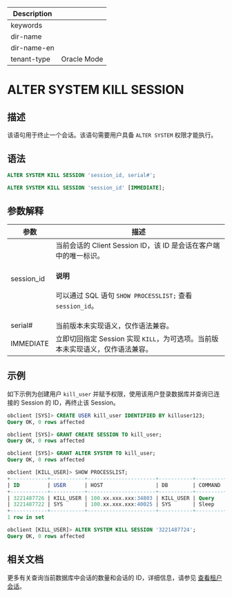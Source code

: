 | Description   |                 |
|---------------|-----------------|
| keywords      |                 |
| dir-name      |                 |
| dir-name-en   |                 |
| tenant-type   | Oracle Mode     |

# ALTER SYSTEM KILL SESSION

## 描述

该语句用于终止一个会话。该语句需要用户具备 `ALTER SYSTEM` 权限才能执行。

## 语法

```sql
ALTER SYSTEM KILL SESSION 'session_id, serial#';

ALTER SYSTEM KILL SESSION 'session_id' [IMMEDIATE];
```

## 参数解释

|       参数        |                   描述                                   |
|-----------------|------------------------------------------------------------|
| session_id      | 当前会话的 Client Session ID，该 ID 是会话在客户端中的唯一标识。 <main id="notice" type='explain'><h4>说明</h4><p> 可以通过 SQL 语句 <code>SHOW PROCESSLIST;</code> 查看 <code>session_id</code>。</p></main>  |
| serial#   | 当前版本未实现语义，仅作语法兼容。 |
| IMMEDIATE | 立即切回指定 Session 实现 `KILL`，为可选项。当前版本未实现语义，仅作语法兼容。|

## 示例

如下示例为创建用户 `kill_user` 并赋予权限，使用该用户登录数据库并查询已连接的 Session 的 ID，再终止该 Session。

```sql
obclient [SYS]> CREATE USER kill_user IDENTIFIED BY killuser123;
Query OK, 0 rows affected

obclient [SYS]> GRANT CREATE SESSION TO kill_user;
Query OK, 0 rows affected

obclient [SYS]> GRANT ALTER SYSTEM TO kill_user;
Query OK, 0 rows affected

obclient [KILL_USER]> SHOW PROCESSLIST;
+------------+-----------+----------------------+-----------+---------+------+--------+------------------+
| ID         | USER      | HOST                 | DB        | COMMAND | TIME | STATE  | INFO             |
+------------+-----------+----------------------+-----------+---------+------+--------+------------------+
| 3221487726 | KILL_USER | 100.xx.xxx.xxx:34803 | KILL_USER | Query   |    0 | ACTIVE | SHOW PROCESSLIST |
| 3221487722 | SYS       | 100.xx.xxx.xxx:40025 | SYS       | Sleep   |   93 | SLEEP  | NULL             |
+------------+-----------+----------------------+-----------+---------+------+--------+------------------+
1 row in set

obclient [KILL_USER]> ALTER SYSTEM KILL SESSION '3221487724';
Query OK, 0 rows affected
```

## 相关文档

更多有关查询当前数据库中会话的数量和会话的 ID，详细信息，请参见 [查看租户会话](../../../../../1200.database-proxy/1500.view-tenant-sessions.md)。
